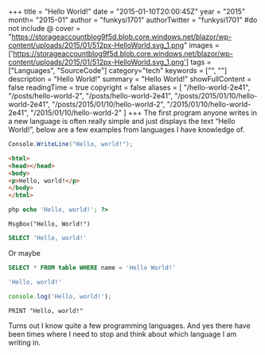 +++
title = "Hello World!"
date = "2015-01-10T20:00:45Z"
year = "2015"
month= "2015-01"
author = "funkysi1701"
authorTwitter = "funkysi1701" #do not include @
cover = "https://storageaccountblog9f5d.blob.core.windows.net/blazor/wp-content/uploads/2015/01/512px-HelloWorld.svg_1.png"
images =['https://storageaccountblog9f5d.blob.core.windows.net/blazor/wp-content/uploads/2015/01/512px-HelloWorld.svg_1.png']
tags = ["Languages", "SourceCode"]
category="tech"
keywords = ["", ""]
description =  "Hello World!"
summary = "Hello World!"
showFullContent = false
readingTime = true
copyright = false
aliases = [
    "/hello-world-2e41",
    "/posts/hello-world-2",
    "/posts/hello-world-2e41",
    "/posts/2015/01/10/hello-world-2e41",
    "/posts/2015/01/10/hello-world-2",
    "/2015/01/10/hello-world-2e41",
    "/2015/01/10/hello-world-2"
]
+++
The first program anyone writes in a new language is often really simple and just displays the text “Hello World!”, below are a few examples from languages I have knowledge of.

```C#
Console.WriteLine("Hello, world!");
```

```HTML
<html>
<head></head>
<body>
<p>Hello, world!</p>
</body>
</html>
```

```PHP
php echo 'Hello, world!'; ?>
```

```
MsgBox("Hello, World!")
```

```SQL
SELECT 'Hello, world!'
```
Or maybe 
```SQL
SELECT * FROM table WHERE name = 'Hello World!'
```

```PowerShell
'Hello, world!'
```

```JavaScript
console.log('Hello, world!');
```

```BASIC
PRINT "Hello, world!"
```

Turns out I know quite a few programming languages. And yes there have been times where I need to stop and think about which language I am writing in.